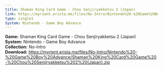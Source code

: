 ```yaml
---
title: Shaman King Card Game - Chou Senjiryakketsu 2 (Japan)
link: https://myrient.erista.me/files/No-Intro/Nintendo%20-%20Game%20Boy%20Advance/Shaman%20King%20Card%20Game%20-%20Chou%20Senjiryakketsu%202%20(Japan).zip
type: single1
System: Nintendo - Game Boy Advance
---
```

<b>Game:</b> Shaman King Card Game - Chou Senjiryakketsu 2 (Japan)<br>
<b>System:</b> Nintendo - Game Boy Advance<br>
<b>Collection:</b> No-Intro<br>
<b>Download:</b> https://myrient.erista.me/files/No-Intro/Nintendo%20-%20Game%20Boy%20Advance/Shaman%20King%20Card%20Game%20-%20Chou%20Senjiryakketsu%202%20(Japan).zip